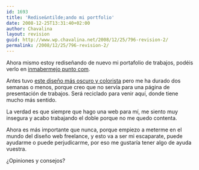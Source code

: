 ```yaml
---
id: 1693
title: 'Redise&ntilde;ando mi portfolio'
date: 2008-12-25T13:31:40+02:00
author: Chavalina
layout: revision
guid: http://www.wp.chavalina.net/2008/12/25/796-revision-2/
permalink: /2008/12/25/796-revision-2/
---
```

Ahora mismo estoy redise&ntilde;ando de nuevo mi portafolio de trabajos, podéis verlo en <a href="http://www.inmabermejo.com/" target="_blank">inmabermejo punto com</a>. 

Antes tuvo <a href="http://inmabermejo.com/images/94.png" target="_blank">este dise&ntilde;o más oscuro y colorista</a> pero me ha durado dos semanas o menos, porque creo que no servía para una página de presentación de trabajos. Será reciclado para venir aquí, donde tiene mucho más sentido.

La verdad es que siempre que hago una web para mí, me siento muy insegura y acabo trabajando el doble porque no me quedo contenta. 

Ahora es más importante que nunca, porque empiezo a meterme en el mundo del dise&ntilde;o web freelance, y esto va a ser mi escaparate, puede ayudarme o puede perjudicarme, por eso me gustaría tener algo de ayuda vuestra.

&iquest;Opiniones y consejos?